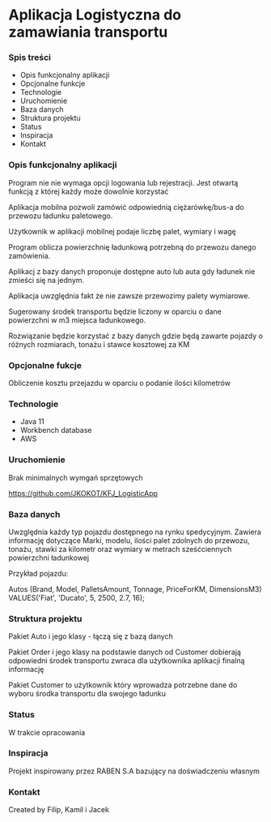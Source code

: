 # Aplikacja Logistyczna do zamawiania transportu

### Spis treści

* Opis funkcjonalny aplikacji
* Opcjonalne funkcje
* Technologie
* Uruchomienie
* Baza danych
* Struktura projektu
* Status
* Inspiracja
* Kontakt

### Opis funkcjonalny aplikacji

Program nie nie wymaga opcji logowania lub rejestracji.
Jest otwartą funkcją z której każdy może dowolnie korzystać

Aplikacja mobilna pozwoli zamówić odpowiednią ciężarówkę/bus-a do przewozu ładunku paletowego.

Użytkownik w aplikacji mobilnej podaje liczbę palet, wymiary i wagę

Program oblicza powierzchnię ładunkową potrzebną do przewozu danego zamówienia.
        
Aplikacj z bazy danych proponuje dostępne auto lub auta gdy ładunek nie zmieści się na jednym. 

Aplikacja uwzględnia fakt że nie zawsze przewozimy palety wymiarowe. 

Sugerowany środek transportu będzie liczony w oparciu o dane powierzchni w m3 miejsca ładunkowego.

Rozwiązanie będzie korzystać z bazy danych gdzie będą zawarte 
pojazdy o różnych rozmiarach, tonażu i stawce kosztowej za KM

### Opcjonalne fukcje

Obliczenie kosztu przejazdu w oparciu o podanie ilości kilometrów

### Technologie

* Java 11 
* Workbench database
* AWS

### Uruchomienie

Brak minimalnych wymgań sprzętowych

https://github.com/JKOKOT/KFJ_LogisticApp

### Baza danych

Uwzględnia każdy typ pojazdu dostępnego na rynku spedycyjnym. Zawiera informację dotyczące
Marki, modelu, ilości palet zdolnych do przewozu, tonażu, stawki za kilometr oraz wymiary w metrach 
sześćciennych powierzchni ładunkowej

Przykład pojazdu:

Autos (Brand, Model, PalletsAmount, Tonnage, PriceForKM, DimensionsM3) VALUES('Fiat', 'Ducato', 5, 2500, 2.7, 16);

### Struktura projektu

Pakiet Auto i jego klasy - łączą się z bazą danych

Pakiet Order i jego klasy na podstawie danych od Customer dobierają odpowiedni środek transportu
zwraca dla użytkownika aplikacji finalną informację

Pakiet Customer to użytkownik który wprowadza potrzebne dane do wyboru środka transportu dla
swojego ładunku

### Status

W trakcie opracowania

### Inspiracja

Projekt inspirowany przez RABEN S.A bazujący na doświadczeniu własnym

### Kontakt

Created by Filip, Kamil i Jacek